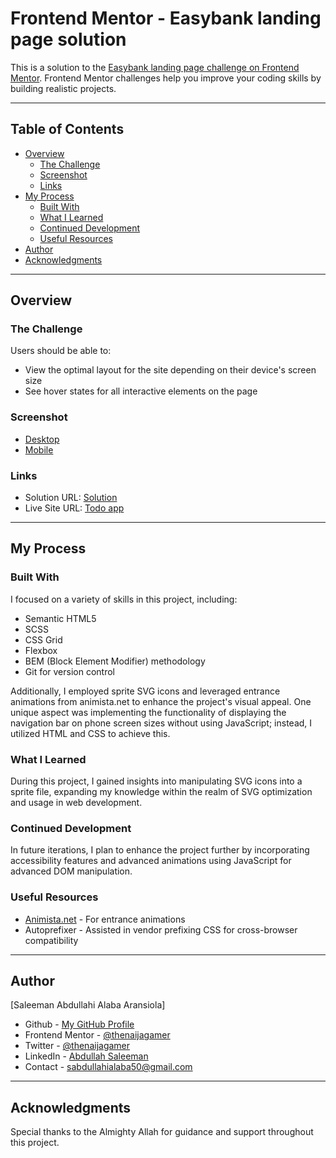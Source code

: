 # Frontend Mentor - Easybank landing page solution

This is a solution to the [Easybank landing page challenge on Frontend Mentor](https://www.frontendmentor.io/challenges/easybank-landing-page-WaUhkoDN). Frontend Mentor challenges help you improve your coding skills by building realistic projects.

---

## Table of Contents

- [Overview](#overview)
  - [The Challenge](#the-challenge)
  - [Screenshot](#screenshot)
  - [Links](#links)
- [My Process](#my-process)
  - [Built With](#built-with)
  - [What I Learned](#what-i-learned)
  - [Continued Development](#continued-development)
  - [Useful Resources](#useful-resources)
- [Author](#author)
- [Acknowledgments](#acknowledgments)

---

## Overview

### The Challenge

Users should be able to:

- View the optimal layout for the site depending on their device's screen size
- See hover states for all interactive elements on the page

### Screenshot

- [Desktop](./img/Screenshot-desktop.png)
- [Mobile](./img/Screenshot-mobile.png)

### Links

- Solution URL: [Solution](https://github.com/thenaijagamer/easybank-landing-page)
- Live Site URL: [Todo app](https://thenaijagamer.github.io/easybank-landing-page/)

---

## My Process

### Built With

I focused on a variety of skills in this project, including:

- Semantic HTML5
- SCSS
- CSS Grid
- Flexbox
- BEM (Block Element Modifier) methodology
- Git for version control

Additionally, I employed sprite SVG icons and leveraged entrance animations from animista.net to enhance the project's visual appeal. One unique aspect was implementing the functionality of displaying the navigation bar on phone screen sizes without using JavaScript; instead, I utilized HTML and CSS to achieve this.

### What I Learned

During this project, I gained insights into manipulating SVG icons into a sprite file, expanding my knowledge within the realm of SVG optimization and usage in web development.

### Continued Development

In future iterations, I plan to enhance the project further by incorporating accessibility features and advanced animations using JavaScript for advanced DOM manipulation.

### Useful Resources

- [Animista.net](https://animista.net) - For entrance animations
- Autoprefixer - Assisted in vendor prefixing CSS for cross-browser compatibility

---

## Author

[Saleeman Abdullahi Alaba Aransiola]

- Github - [My GitHub Profile](https://github.com/thenaijagamer)
- Frontend Mentor - [@thenaijagamer](https://www.frontendmentor.io/profile/thenaijagamer)
- Twitter - [@thenaijagamer](https://www.twitter.com/thenaijagamer_)
- LinkedIn - [Abdullah Saleeman](https://www.linkedin.com/in/abdullah-saleeman-360170243)
- Contact - [sabdullahialaba50@gmail.com](mailto:sabdullahialaba50@gmail.com)

---

## Acknowledgments

Special thanks to the Almighty Allah for guidance and support throughout this project.

